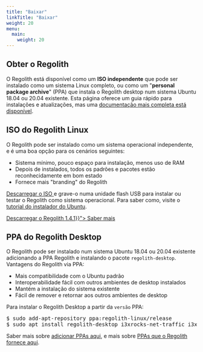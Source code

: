 ```yaml
---
title: "Baixar"
linkTitle: "Baixar"
weight: 20
menu:
  main:
    weight: 20
---
```

<section class="row td-box td-box--1 position-relative td-box--gradient td-box--height-auto">
	<div class="container text-center td-arrow-down">
		<span class="h4 mb-0">
<h1><i class="fas fa-cloud-download-alt ml-2 "></i> Obter o Regolith</h1>

<p>O Regolith está disponível como um <b>ISO independente</b> que pode ser instalado como um sistema Linux completo, ou como um "<b>personal package archive</b>" (PPA) que instala o Regolith desktop num sistema Ubuntu 18.04 ou 20.04 existente.  Esta página oferece um guia rápido para instalações e atualizações, mas uma <a href="../docs/getting-started/install">documentação mais completa está disponível</a>.</p>
</span>
	</div>
</section>


<div class="container">
  <div class="row">
    <div class="col-sm p-5">
				<h2><i class="fas fa-compact-disc"></i> ISO do Regolith Linux</h2>
				<p>
					O Regolith pode ser instalado como um sistema operacional independente, e é uma boa opção para os cenários seguintes:
					<ul>
						<li>Sistema mínimo, pouco espaço para instalação, menos uso de RAM</li>
						<li>Depois de instalados, todos os padrões e pacotes estão reconhecidamente em bom estado</li>
						<li>Fornece mais "branding" do Regolith</li>
					</ul>
				<a href="https://github.com/regolith-linux/regolith-desktop/releases/tag/R1.4.1">Descarregar o ISO </a> e grave-o numa unidade flash USB para instalar ou testar o Regolith como sistema operacional.  Para saber como, visite o <a class="text-warning"  href="https://tutorials.ubuntu.com/tutorial/tutorial-install-ubuntu-desktop">tutorial do instalador do Ubuntu</a>.</p>
				<div class="d-flex justify-content-center"><a class="btn btn-lg btn-secondary mr-3 mb-4" href="https://github.com/regolith-linux/regolith-desktop/releases/tag/R1.4.1">
      Descarregar o Regolith 1.4.1<i class="fas fa-cloud-download-alt ml-2 "></i></a><a class="btn btn-lg btn-primary mr-3 mb-4" href="{{< relref "/docs" >}}">
      Saber mais <i class="fas fa-book-reader ml-2"></i></a></div>				
			</th>
    </div>
    <div class="col-sm p-5">
			<h2><i class="fas fa-download"></i> PPA do Regolith Desktop</h2>
			<p>
					O Regolith pode ser instalado num sistema Ubuntu 18.04 ou 20.04 existente adicionando a PPA Regolith e instalando o pacote <code>regolith-desktop</code>.  Vantagens do Regolith via PPA:
					<ul>
						<li>Mais compatibilidade com o Ubuntu padrão</li>
						<li>Interoperabilidade fácil com outros ambientes de desktop instalados</li>
						<li>Mantém a instalação do sistema existente</li>
						<li>Fácil de remover e retornar aos outros ambientes de desktop</li>
					</ul>
					Para instalar o Regolith Desktop a partir da <code>versão</code> PPA:
					<pre class="border rounded p-2">
$ sudo add-apt-repository ppa:regolith-linux/release
$ sudo apt install regolith-desktop i3xrocks-net-traffic i3xrocks-cpu-usage i3xrocks-time</pre>
					Saber mais sobre <a href="https://help.ubuntu.com/community/Repositories/CommandLine#Adding_Launchpad_PPA_Repositories">adicionar PPAs aqui</a>, e mais sobre <a href="../docs/getting-started/install/#ppa-sources">PPAs que o Regolith fornece aqui</a>.
				</p>
    </div>
  </div>
</div>
